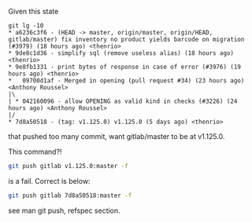 Given this state

```
git lg -10
* a6236c3f6 - (HEAD -> master, origin/master, origin/HEAD, gitlab/master) fix inventory no product yields barcode on migration (#3979) (18 hours ago) <thenrio>
* 9de8c1d36 - simplify sql (remove useless alias) (18 hours ago) <thenrio>
* 9e8fb1331 - print bytes of response in case of error (#3976) (19 hours ago) <thenrio>
*   09700d1af - Merged in opening (pull request #34) (23 hours ago) <Anthony Roussel>
|\
| * 042160096 - allow OPENING as valid kind in checks (#3226) (24 hours ago) <Anthony Roussel>
|/
* 7d8a50518 - (tag: v1.125.0) v1.125.0 (5 days ago) <thenrio>
```

that pushed too many commit, want gitlab/master to be at v1.125.0.

This command?!

```sh
git push gitlab v1.125.0:master -f
```

is a fail.
Correct is below:

```sh
git push gitlab 7d8a50518:master -f
```

see man git push, refspec section.

